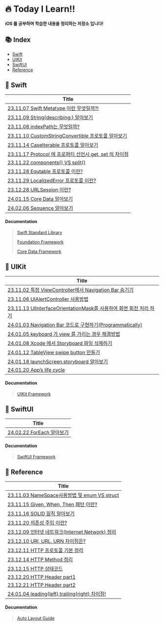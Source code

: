 # 🔥 Today I Learn!!

**iOS 를 공부하며 학습한 내용을 정리하는 저장소 입니다!**

## 📚 Index

- [Swift](#-Swift) 
- [UIKit](#-UIKit)
- [SwiftUI](#-SwiftUI)
- [Reference](#-Reference)


## 📑 Swift

|Title|
|-----|
|[23.11.07 Swift Metatype 이란 무엇일까?!](https://github.com/Developer-Nova/TIL_iOS/blob/main/2023%EB%85%84/11%EC%9B%94/231107.md)|
|[23.11.09 String(describing:) 알아보기](https://github.com/Developer-Nova/TIL_iOS/blob/main/2023%EB%85%84/11%EC%9B%94/231109.md)|
|[23.11.08 indexPath는 무엇일까?](https://github.com/Developer-Nova/TIL_iOS/blob/main/2023%EB%85%84/11%EC%9B%94/231108.md)|
|[23.11.10 CustomStringConvertible 프로토콜 알아보기](https://github.com/Developer-Nova/TIL_iOS/blob/main/2023%EB%85%84/11%EC%9B%94/231110.md)|
|[23.11.14 CaseIterable 프로토콜 알아보기](https://github.com/Developer-Nova/TIL_iOS/blob/main/2023%EB%85%84/11%EC%9B%94/231114.md)|
|[23.11.17 Protocol 에 프로퍼티 선언시 get, set 의 차이점](https://github.com/Developer-Nova/TIL_iOS/blob/main/2023%EB%85%84/11%EC%9B%94/231117.md)|
|[23.11.22 components() VS split()](https://github.com/Developer-Nova/TIL_iOS/blob/main/2023%EB%85%84/11%EC%9B%94/231122.md)|
|[23.11.28 Equtable 프로토콜 이란?](https://github.com/Developer-Nova/TIL_iOS/blob/main/2023%EB%85%84/11%EC%9B%94/231128.md)|
|[23.11.29 LocalizedError 프로토콜 이란?](https://github.com/Developer-Nova/TIL_iOS/blob/main/2023%EB%85%84/11%EC%9B%94/231129.md)|
|[23.12.28 URLSession 이란?](https://github.com/Developer-Nova/TIL_iOS/blob/main/2023%EB%85%84/12%EC%9B%94/231228.md)|
|[24.01.15 Core Data 알아보기](https://github.com/Developer-Nova/TIL_iOS/blob/main/2024%EB%85%84/1%EC%9B%94/240115.md)|
|[24.02.06 Sequence 알아보기](https://github.com/Developer-Nova/TIL_iOS/blob/main/2024%EB%85%84/2%EC%9B%94/24.02.06.md)|

#### Documentation

> [Swift Standard Library](https://developer.apple.com/documentation/swift/swift-standard-library)
> 
> [Foundation Framework](https://developer.apple.com/documentation/foundation/)
> 
> [Core Data Framework](https://developer.apple.com/documentation/coredata/)  


## 🔎 UIKit

|Title|
|-----|
|[23.11.02 특정 ViewController에서 Navigation Bar 숨기기](https://github.com/Developer-Nova/TIL_iOS/blob/main/2023%EB%85%84/11%EC%9B%94/231102.md)|
|[23.11.06 UIAlertController 사용방법](https://github.com/Developer-Nova/TIL_iOS/blob/main/2023%EB%85%84/11%EC%9B%94/231106.md)|
|[23.11.13 UIInterfaceOrientationMask를 사용하여 화면 회전 처리 하기](https://github.com/Developer-Nova/TIL_iOS/blob/main/2023%EB%85%84/11%EC%9B%94/231113.md)|
|[24.01.03 Navigation Bar 코드로 구현하기(Programmatically)](https://github.com/Developer-Nova/TIL_iOS/blob/main/2024%EB%85%84/1%EC%9B%94/240103.md)|
|[24.01.05 keyboard 가 view 를 가리는 경우 해결방법](https://github.com/Developer-Nova/TIL_iOS/blob/main/2024%EB%85%84/1%EC%9B%94/240105.md)|
|[24.01.08 Xcode 에서 Storyboard 파일 삭제하기](https://github.com/Developer-Nova/TIL_iOS/blob/main/2024%EB%85%84/1%EC%9B%94/240108.md)|
|[24.01.12 TableView swipe button 만들기](https://github.com/Developer-Nova/TIL_iOS/blob/main/2024%EB%85%84/1%EC%9B%94/240112.md)|
|[24.01.18 launchScreen.storyboard 알아보기](https://github.com/Developer-Nova/TIL_iOS/blob/main/2024%EB%85%84/1%EC%9B%94/240118.md)|
|[24.01.20 App’s life cycle](https://github.com/Developer-Nova/TIL_iOS/blob/main/2024%EB%85%84/1%EC%9B%94/240120.md)|

#### Documentation

> [UIKit Framework](https://developer.apple.com/documentation/uikit/)


## 🔎 SwiftUI

|Title|
|-----|
|[24.02.22 ForEach 알아보기](https://github.com/Developer-Nova/TIL_iOS/blob/main/2024%EB%85%84/2%EC%9B%94/24.02.22.md)|

#### Documentation

> [SwiftUI Framework](https://developer.apple.com/documentation/swiftui/)


## 🔗 Reference

|Title|
|-----|
|[23.11.03 NameSpace사용방법 및 enum VS struct](https://github.com/Developer-Nova/TIL_iOS/blob/main/2023%EB%85%84/11%EC%9B%94/231103.md)|
|[23.11.15 Given, When, Then 패턴 이란?](https://github.com/Developer-Nova/TIL_iOS/blob/main/2023%EB%85%84/11%EC%9B%94/231115.md)|
|[23.11.16 SOLID 원칙 알아보기](https://github.com/Developer-Nova/TIL_iOS/blob/main/2023%EB%85%84/11%EC%9B%94/231116.md)|
|[23.11.20 의존성 주입 이란?](https://github.com/Developer-Nova/TIL_iOS/blob/main/2023%EB%85%84/11%EC%9B%94/231120.md)|
|[23.12.09 인터넷 네트워크(Internet Network) 정리](https://github.com/Developer-Nova/TIL_iOS/blob/main/2023%EB%85%84/12%EC%9B%94/231209.md)|
|[23.12.10 URI, URL, URN 차이점은?](https://github.com/Developer-Nova/TIL_iOS/blob/main/2023%EB%85%84/12%EC%9B%94/231210.md)|
|[23.12.11 HTTP 프로토콜 기본 정리](https://github.com/Developer-Nova/TIL_iOS/blob/main/2023%EB%85%84/12%EC%9B%94/231211.md)|
|[23.12.14 HTTP Method 정리](https://github.com/Developer-Nova/TIL_iOS/blob/main/2023%EB%85%84/12%EC%9B%94/231214.md)|
|[23.12.15 HTTP 상태코드](https://github.com/Developer-Nova/TIL_iOS/blob/main/2023%EB%85%84/12%EC%9B%94/231215.md)|
|[23.12.20 HTTP Header part1](https://github.com/Developer-Nova/TIL_iOS/blob/main/2023%EB%85%84/12%EC%9B%94/231220.md)|
|[23.12.21 HTTP Header part2](https://github.com/Developer-Nova/TIL_iOS/blob/main/2023%EB%85%84/12%EC%9B%94/231221.md)|
|[24.01.04 leading(left),trailing(right) 차이점!](https://github.com/Developer-Nova/TIL_iOS/blob/main/2024%EB%85%84/1%EC%9B%94/240104.md)|

#### Documentation

> [Auto Layout Guide](https://developer.apple.com/library/archive/documentation/UserExperience/Conceptual/AutolayoutPG/index.html#//apple_ref/doc/uid/TP40010853-CH7-SW1)
